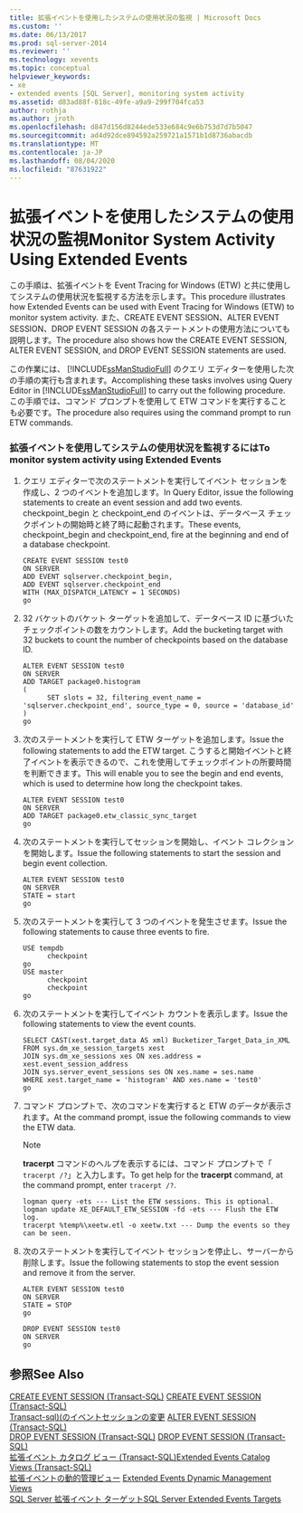 ```yaml
---
title: 拡張イベントを使用したシステムの使用状況の監視 | Microsoft Docs
ms.custom: ''
ms.date: 06/13/2017
ms.prod: sql-server-2014
ms.reviewer: ''
ms.technology: xevents
ms.topic: conceptual
helpviewer_keywords:
- xe
- extended events [SQL Server], monitoring system activity
ms.assetid: d83ad88f-818c-49fe-a9a9-299f704fca53
author: rothja
ms.author: jroth
ms.openlocfilehash: d847d156d8244ede533e684c9e6b753d7d7b5047
ms.sourcegitcommit: ad4d92dce894592a259721a1571b1d8736abacdb
ms.translationtype: MT
ms.contentlocale: ja-JP
ms.lasthandoff: 08/04/2020
ms.locfileid: "87631922"
---
```

# <a name="monitor-system-activity-using-extended-events"></a><span data-ttu-id="08736-102">拡張イベントを使用したシステムの使用状況の監視</span><span class="sxs-lookup"><span data-stu-id="08736-102">Monitor System Activity Using Extended Events</span></span>
  <span data-ttu-id="08736-103">この手順は、拡張イベントを Event Tracing for Windows (ETW) と共に使用してシステムの使用状況を監視する方法を示します。</span><span class="sxs-lookup"><span data-stu-id="08736-103">This procedure illustrates how Extended Events can be used with Event Tracing for Windows (ETW) to monitor system activity.</span></span> <span data-ttu-id="08736-104">また、CREATE EVENT SESSION、ALTER EVENT SESSION、DROP EVENT SESSION の各ステートメントの使用方法についても説明します。</span><span class="sxs-lookup"><span data-stu-id="08736-104">The procedure also shows how the CREATE EVENT SESSION, ALTER EVENT SESSION, and DROP EVENT SESSION statements are used.</span></span>  
  
 <span data-ttu-id="08736-105">この作業には、 [!INCLUDE[ssManStudioFull](../../includes/ssmanstudiofull-md.md)] のクエリ エディターを使用した次の手順の実行も含まれます。</span><span class="sxs-lookup"><span data-stu-id="08736-105">Accomplishing these tasks involves using Query Editor in [!INCLUDE[ssManStudioFull](../../includes/ssmanstudiofull-md.md)] to carry out the following procedure.</span></span> <span data-ttu-id="08736-106">この手順では、コマンド プロンプトを使用して ETW コマンドを実行することも必要です。</span><span class="sxs-lookup"><span data-stu-id="08736-106">The procedure also requires using the command prompt to run ETW commands.</span></span>  
  
### <a name="to-monitor-system-activity-using-extended-events"></a><span data-ttu-id="08736-107">拡張イベントを使用してシステムの使用状況を監視するには</span><span class="sxs-lookup"><span data-stu-id="08736-107">To monitor system activity using Extended Events</span></span>  
  
1.  <span data-ttu-id="08736-108">クエリ エディターで次のステートメントを実行してイベント セッションを作成し、2 つのイベントを追加します。</span><span class="sxs-lookup"><span data-stu-id="08736-108">In Query Editor, issue the following statements to create an event session and add two events.</span></span> <span data-ttu-id="08736-109">checkpoint_begin と checkpoint_end のイベントは、データベース チェックポイントの開始時と終了時に起動されます。</span><span class="sxs-lookup"><span data-stu-id="08736-109">These events, checkpoint_begin and checkpoint_end, fire at the beginning and end of a database checkpoint.</span></span>  
  
    ```  
    CREATE EVENT SESSION test0  
    ON SERVER  
    ADD EVENT sqlserver.checkpoint_begin,  
    ADD EVENT sqlserver.checkpoint_end  
    WITH (MAX_DISPATCH_LATENCY = 1 SECONDS)  
    go  
    ```  
  
2.  <span data-ttu-id="08736-110">32 バケットのバケット ターゲットを追加して、データベース ID に基づいたチェックポイントの数をカウントします。</span><span class="sxs-lookup"><span data-stu-id="08736-110">Add the bucketing target with 32 buckets to count the number of checkpoints based on the database ID.</span></span>  
  
    ```  
    ALTER EVENT SESSION test0  
    ON SERVER  
    ADD TARGET package0.histogram  
    (  
          SET slots = 32, filtering_event_name = 'sqlserver.checkpoint_end', source_type = 0, source = 'database_id'  
    )  
    go  
    ```  
  
3.  <span data-ttu-id="08736-111">次のステートメントを実行して ETW ターゲットを追加します。</span><span class="sxs-lookup"><span data-stu-id="08736-111">Issue the following statements to add the ETW target.</span></span> <span data-ttu-id="08736-112">こうすると開始イベントと終了イベントを表示できるので、これを使用してチェックポイントの所要時間を判断できます。</span><span class="sxs-lookup"><span data-stu-id="08736-112">This will enable you to see the begin and end events, which is used to determine how long the checkpoint takes.</span></span>  
  
    ```  
    ALTER EVENT SESSION test0  
    ON SERVER  
    ADD TARGET package0.etw_classic_sync_target  
    go  
    ```  
  
4.  <span data-ttu-id="08736-113">次のステートメントを実行してセッションを開始し、イベント コレクションを開始します。</span><span class="sxs-lookup"><span data-stu-id="08736-113">Issue the following statements to start the session and begin event collection.</span></span>  
  
    ```  
    ALTER EVENT SESSION test0  
    ON SERVER  
    STATE = start  
    go  
    ```  
  
5.  <span data-ttu-id="08736-114">次のステートメントを実行して 3 つのイベントを発生させます。</span><span class="sxs-lookup"><span data-stu-id="08736-114">Issue the following statements to cause three events to fire.</span></span>  
  
    ```  
    USE tempdb  
          checkpoint  
    go  
    USE master  
          checkpoint  
          checkpoint  
    go  
    ```  
  
6.  <span data-ttu-id="08736-115">次のステートメントを実行してイベント カウントを表示します。</span><span class="sxs-lookup"><span data-stu-id="08736-115">Issue the following statements to view the event counts.</span></span>  
  
    ```  
    SELECT CAST(xest.target_data AS xml) Bucketizer_Target_Data_in_XML  
    FROM sys.dm_xe_session_targets xest  
    JOIN sys.dm_xe_sessions xes ON xes.address = xest.event_session_address  
    JOIN sys.server_event_sessions ses ON xes.name = ses.name  
    WHERE xest.target_name = 'histogram' AND xes.name = 'test0'  
    go  
    ```  
  
7.  <span data-ttu-id="08736-116">コマンド プロンプトで、次のコマンドを実行すると ETW のデータが表示されます。</span><span class="sxs-lookup"><span data-stu-id="08736-116">At the command prompt, issue the following commands to view the ETW data.</span></span>  
  
    > [!NOTE]  
    >  <span data-ttu-id="08736-117">**tracerpt** コマンドのヘルプを表示するには、コマンド プロンプトで「 `tracerpt /?`」と入力します。</span><span class="sxs-lookup"><span data-stu-id="08736-117">To get help for the **tracerpt** command, at the command prompt, enter `tracerpt /?`.</span></span>  
  
    ```  
    logman query -ets --- List the ETW sessions. This is optional.  
    logman update XE_DEFAULT_ETW_SESSION -fd -ets --- Flush the ETW log.  
    tracerpt %temp%\xeetw.etl -o xeetw.txt --- Dump the events so they can be seen.  
    ```  
  
8.  <span data-ttu-id="08736-118">次のステートメントを実行してイベント セッションを停止し、サーバーから削除します。</span><span class="sxs-lookup"><span data-stu-id="08736-118">Issue the following statements to stop the event session and remove it from the server.</span></span>  
  
    ```  
    ALTER EVENT SESSION test0  
    ON SERVER  
    STATE = STOP  
    go  
  
    DROP EVENT SESSION test0  
    ON SERVER  
    go  
    ```  
  
## <a name="see-also"></a><span data-ttu-id="08736-119">参照</span><span class="sxs-lookup"><span data-stu-id="08736-119">See Also</span></span>  
 <span data-ttu-id="08736-120">[CREATE EVENT SESSION &#40;Transact-SQL&#41;](/sql/t-sql/statements/create-event-session-transact-sql) </span><span class="sxs-lookup"><span data-stu-id="08736-120">[CREATE EVENT SESSION &#40;Transact-SQL&#41;](/sql/t-sql/statements/create-event-session-transact-sql) </span></span>  
 <span data-ttu-id="08736-121">[Transact-sql&#41;&#40;のイベントセッションの変更](/sql/t-sql/statements/alter-event-session-transact-sql) </span><span class="sxs-lookup"><span data-stu-id="08736-121">[ALTER EVENT SESSION &#40;Transact-SQL&#41;](/sql/t-sql/statements/alter-event-session-transact-sql) </span></span>  
 <span data-ttu-id="08736-122">[DROP EVENT SESSION &#40;Transact-SQL&#41;](/sql/t-sql/statements/drop-event-session-transact-sql) </span><span class="sxs-lookup"><span data-stu-id="08736-122">[DROP EVENT SESSION &#40;Transact-SQL&#41;](/sql/t-sql/statements/drop-event-session-transact-sql) </span></span>  
 [<span data-ttu-id="08736-123">拡張イベント カタログ ビュー &#40;Transact-SQL&#41;</span><span class="sxs-lookup"><span data-stu-id="08736-123">Extended Events Catalog Views &#40;Transact-SQL&#41;</span></span>](/sql/relational-databases/system-catalog-views/extended-events-catalog-views-transact-sql)  
 <span data-ttu-id="08736-124">[拡張イベントの動的管理ビュー](../views/views.md) </span><span class="sxs-lookup"><span data-stu-id="08736-124">[Extended Events Dynamic Management Views](../views/views.md) </span></span>  
 [<span data-ttu-id="08736-125">SQL Server 拡張イベント ターゲット</span><span class="sxs-lookup"><span data-stu-id="08736-125">SQL Server Extended Events Targets</span></span>](../../database-engine/sql-server-extended-events-targets.md)  
  
  

